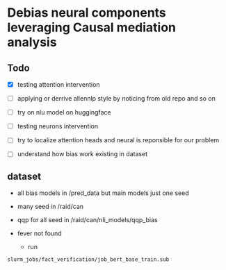# Debias neural components leveraging Causal mediation analysis


## Todo
- [x] testing attention intervention
- [ ] applying or derrive allennlp style by noticing from old repo and so on
- [ ] try on nlu model on huggingface
- [ ] testing neurons intervention
- [ ] try to localize attention heads and neural is reponsible for our problem
- [ ] understand how bias work existing in dataset




## dataset

 * all bias models in /pred_data  but main models just one seed 

 * many seed in /raid/can
  
 * qqp for all seed in  /raid/can/nli_models/qqp_bias

 * fever not found
    - run 

```
slurm_jobs/fact_verification/job_bert_base_train.sub
```
     


